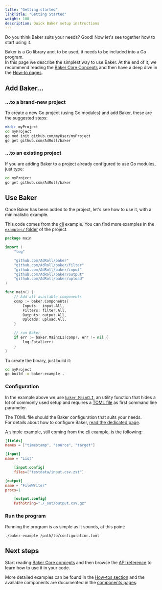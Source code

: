 ```yaml
---
title: "Getting started"
linkTitle: "Getting Started"
weight: 100
description: Quick Baker setup instructions
---
```


Do you think Baker suits your needs? Good! Now let's see together how to start using it.

Baker is a Go library and, to be used, it needs to be included into a Go program.  
In this page we describe the simplest way to use Baker. At the end of it, we recommend reading the
[Baker Core Concepts](/docs/core-concepts/) and then have a deep dive in the
[How-to pages](/docs/how-tos/).

## Add Baker...

### ...to a brand-new project

To create a new Go project (using Go modules) and add Baker, these are the suggested steps:

```sh
mkdir myProject
cd myProject
go mod init github.com/myUser/myProject
go get github.com/AdRoll/baker
```

### ...to an existing project

If you are adding Baker to a project already configured to use Go modules, just type:

```sh
cd myProject
go get github.com/AdRoll/baker
```

## Use Baker

Once Baker has been added to the project, let's see how to use it, with a minimalistic example.

This code comes from the [cli](https://github.com/AdRoll/baker/tree/main/examples/cli)
example. You can find more examples in the
[`examples/` folder]((https://github.com/AdRoll/baker/tree/main/examples/cli)) of the project.

```go
package main

import (
    "log"

    "github.com/AdRoll/baker"
    "github.com/AdRoll/baker/filter"
    "github.com/AdRoll/baker/input"
    "github.com/AdRoll/baker/output"
    "github.com/AdRoll/baker/upload"
)

func main() {
    // Add all available components
    comp := baker.Components{
        Inputs:  input.All,
        Filters: filter.All,
        Outputs: output.All,
        Uploads: upload.All,
    }

    // run Baker
    if err := baker.MainCLI(comp); err != nil {
        log.Fatal(err)
    }
}
```

To create the binary, just build it:

```sh
cd myProject
go build -o baker-example .
```

### Configuration

In the example above we use [`baker.MainCLI`](https://pkg.go.dev/github.com/AdRoll/baker#MainCLI),
an utility function that hides a lot of commonly used setup and requires a
[TOML file](https://github.com/toml-lang/toml) as first command line parameter.

The TOML file should the Baker configuration that suits your needs.  
For details about how to configure Baker,
[read the dedicated page](http://localhost:1313/docs/how-tos/pipeline_configuration/).

A simple example, still coming from the [cli](https://github.com/AdRoll/baker/tree/main/examples/cli)
example, is the following:

```toml
[fields]
names = ["timestamp", "source", "target"]

[input]
name = "List"

	[input.config]
	files=["testdata/input.csv.zst"]

[output]
name = "FileWriter"
procs=1

	[output.config]
	PathString="./_out/output.csv.gz"
```

### Run the program

Running the program is as simple as it sounds, at this point:

```sh
./baker-example /path/to/configuration.toml
```

## Next steps

Start reading [Baker Core concepts](/docs/core-concepts/) and then browse the
[API reference](https://pkg.go.dev/github.com/AdRoll/baker) to learn how to use it in your code.

More detailed examples can be found in the [How-tos section](/docs/how-tos/) and the available
components are documented in the [components pages](/docs/components/).
